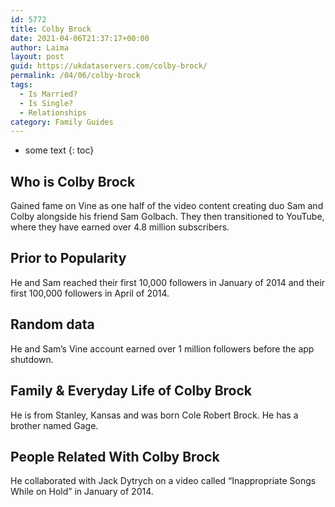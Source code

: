 ```yaml
---
id: 5772
title: Colby Brock
date: 2021-04-06T21:37:17+00:00
author: Laima
layout: post
guid: https://ukdataservers.com/colby-brock/
permalink: /04/06/colby-brock
tags:
  - Is Married?
  - Is Single?
  - Relationships
category: Family Guides
---
```


* some text
{: toc}


## Who is Colby Brock
                  
                  
                  
Gained fame on Vine as one half of the video content creating duo Sam and Colby alongside his friend Sam Golbach. They then transitioned to YouTube, where they have earned over 4.8 million subscribers.
                  
              
            
              
            
                
                
                
## Prior to Popularity
                  
                  
                  
He and Sam reached their first 10,000 followers in January of 2014 and their first 100,000 followers in April of 2014.
                  
              
            
              
            
                
                
                
## Random data
                  
                  
                  
He and Sam&#8217;s Vine account earned over 1 million followers before the app shutdown.
                  
              
            
              
            
                
                
                
## Family & Everyday Life of Colby Brock
                  
                  
                  
He is from Stanley, Kansas and was born Cole Robert Brock. He has a brother named Gage.
                  
              
            
              
            
                
                
                
## People Related With Colby Brock
                  
                  
                  
He collaborated with Jack Dytrych on a video called &#8220;Inappropriate Songs While on Hold&#8221; in January of 2014.
                  
              
            
              
            
                
              
            
              
              
            
            
              
            
          
          
          
